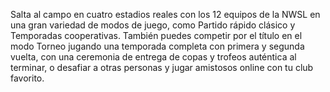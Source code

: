 Salta al campo en cuatro estadios reales con los 12 equipos de la NWSL en una gran variedad de modos de juego, como Partido rápido
clásico y Temporadas cooperativas. También puedes competir por el título en el modo Torneo jugando una temporada completa con primera
y segunda vuelta, con una ceremonia de entrega de copas y trofeos auténtica al terminar, o desafiar a otras personas y jugar
amistosos online con tu club favorito.
